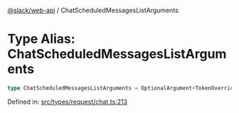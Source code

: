 [@slack/web-api](../index.md) / ChatScheduledMessagesListArguments

# Type Alias: ChatScheduledMessagesListArguments

```ts
type ChatScheduledMessagesListArguments = OptionalArgument<TokenOverridable & CursorPaginationEnabled & OptionalTeamAssignable & Pick<TimelinePaginationEnabled, "latest" | "oldest"> & Partial<Channel>>;
```

Defined in: [src/types/request/chat.ts:213](https://github.com/slackapi/node-slack-sdk/blob/main/packages/web-api/src/types/request/chat.ts#L213)
